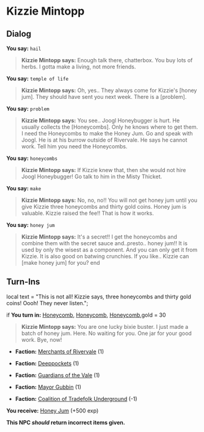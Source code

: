 # Kizzie Mintopp








## Dialog

**You say:** `hail`



>**Kizzie Mintopp says:** Enough talk there, chatterbox.  You buy lots of herbs.  I gotta make a living, not more friends.

**You say:** `temple of life`



>**Kizzie Mintopp says:** Oh, yes.. They always come for Kizzie's [honey jum]. They should have sent you next week. There is a [problem].

**You say:** `problem`



>**Kizzie Mintopp says:** You see.. Joogl Honeybugger is hurt. He usually collects the [Honeycombs]. Only he knows where to get them. I need the Honeycombs to make the Honey Jum. Go and speak with Joogl. He is at his burrow outside of Rivervale. He says he cannot work. Tell him you need the Honeycombs.

**You say:** `honeycombs`



>**Kizzie Mintopp says:** If Kizzie knew that, then she would not hire Joogl Honeybugger!  Go talk to him in the Misty Thicket.

**You say:** `make`



>**Kizzie Mintopp says:** No, no, no!!  You will not get honey jum until you give Kizzie three honeycombs and thirty gold coins.  Honey jum is valuable.  Kizzie raised the fee!!  That is how it works.

**You say:** `honey jum`



>**Kizzie Mintopp says:** It's a secret!!  I get the honeycombs and combine them with the secret sauce and..presto.. honey jum!!  It is used by only the wisest as a component.  And you can only get it from Kizzie.  It is also good on batwing crunchies.  If you like.. Kizzie can [make honey jum] for you?
end

## Turn-Ins



local text = "This is not all! Kizzie says, three honeycombs and thirty gold coins! Oooh! They never listen.";


if **You turn in:** [Honeycomb](/item/13953), [Honeycomb](/item/13953), [Honeycomb](/item/13953),gold = 30


>**Kizzie Mintopp says:** You are one lucky bixie buster. I just made a batch of honey jum. Here. No waiting for you.  One jar for your good work. Bye, now!


* __Faction:__ [Merchants of Rivervale](/faction/292) (1)


* __Faction:__ [Deeppockets](/faction/241) (1)


* __Faction:__ [Guardians of the Vale](/faction/263) (1)


* __Faction:__ [Mayor Gubbin](/faction/286) (1)


* __Faction:__ [Coalition of Tradefolk Underground](/faction/336) (-1)


 **You receive:**  [Honey Jum](/item/13952) (+500 exp)

**This NPC *should* return incorrect items given.**


